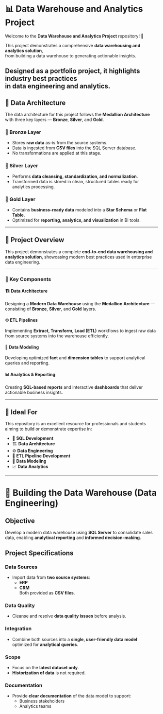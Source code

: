 # 📊 Data Warehouse and Analytics Project

Welcome to the **Data Warehouse and Analytics Project** repository! 🚀  

This project demonstrates a comprehensive **data warehousing and analytics solution**,  
from building a data warehouse to generating actionable insights.  

Designed as a **portfolio project**, it highlights **industry best practices**  
in data engineering and analytics.
---------------------
## 🧩 Data Architecture

The data architecture for this project follows the **Medallion Architecture** with three key layers — **Bronze**, **Silver**, and **Gold**.

### 🥉 Bronze Layer
- Stores **raw data** as-is from the source systems.  
- Data is ingested from **CSV files** into the SQL Server database.  
- No transformations are applied at this stage.

### 🥈 Silver Layer
- Performs **data cleansing, standardization, and normalization**.  
- Transformed data is stored in clean, structured tables ready for analytics processing.

### 🥇 Gold Layer
- Contains **business-ready data** modeled into a **Star Schema** or **Flat Table**.  
- Optimized for **reporting, analytics, and visualization** in BI tools.
-----------------------
## 📖 Project Overview

This project demonstrates a complete **end-to-end data warehousing and analytics solution**, showcasing modern best practices used in enterprise data engineering.

---

### 🧩 Key Components

#### 🏗️ Data Architecture  
Designing a **Modern Data Warehouse** using the **Medallion Architecture** — consisting of **Bronze**, **Silver**, and **Gold** layers.  

#### ⚙️ ETL Pipelines  
Implementing **Extract, Transform, Load (ETL)** workflows to ingest raw data from source systems into the warehouse efficiently.  

#### 🧮 Data Modeling  
Developing optimized **fact** and **dimension tables** to support analytical queries and reporting.  

#### 📊 Analytics & Reporting  
Creating **SQL-based reports** and interactive **dashboards** that deliver actionable business insights.

---

## 🎯 Ideal For

This repository is an excellent resource for professionals and students aiming to build or demonstrate expertise in:

- 🧠 **SQL Development**  
- 🏗️ **Data Architecture**  
- ⚙️ **Data Engineering**  
- 🚀 **ETL Pipeline Development**  
- 🧮 **Data Modeling**  
- 📈 **Data Analytics**

---
# 🚀 Building the Data Warehouse (Data Engineering)

## Objective
Develop a modern data warehouse using **SQL Server** to consolidate sales data, enabling **analytical reporting** and **informed decision-making**.

## Project Specifications

### Data Sources
- Import data from **two source systems**:
  - **ERP**
  - **CRM**  
  Both provided as **CSV files**.

### Data Quality
- Cleanse and resolve **data quality issues** before analysis.

### Integration
- Combine both sources into a **single, user-friendly data model** optimized for **analytical queries**.

### Scope
- Focus on the **latest dataset only**.
- **Historization of data** is not required.

### Documentation
- Provide **clear documentation** of the data model to support:
  - Business stakeholders
  - Analytics teams
